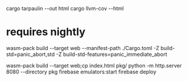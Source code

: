 cargo tarpaulin --out html
cargo llvm-cov --html

# requires nightly

wasm-pack build --target web --manifest-path ./Cargo.toml -Z build-std=panic_abort,std -Z build-std-features=panic_immediate_abort

wasm-pack build --target web;cp index.html pkg/
python -m http.server 8080 --directory pkg
firebase emulators:start
firebase deploy
